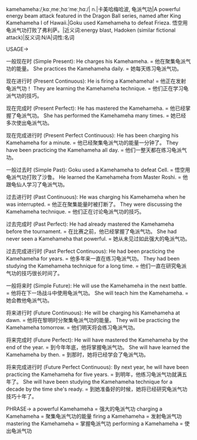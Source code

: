 kamehameha:/ˌkɑːˌmeːˌhɑːˈmeːˌhɑː/| n.|卡美哈梅哈波,  龟派气功|A powerful energy beam attack featured in the Dragon Ball series, named after King Kamehameha I of Hawaii.|Goku used Kamehameha to defeat Frieza.  悟空用龟派气功打败了弗利萨。|近义词:energy blast, Hadoken (similar fictional attack)|反义词:N/A|词性:名词


USAGE->

一般现在时 (Simple Present):
He charges his Kamehameha. = 他在聚集龟派气功的能量。
She practices the Kamehameha daily. = 她每天练习龟派气功。

现在进行时 (Present Continuous):
He is firing a Kamehameha! = 他正在发射龟派气功！
They are learning the Kamehameha technique. = 他们正在学习龟派气功的技巧。

现在完成时 (Present Perfect):
He has mastered the Kamehameha. = 他已经掌握了龟派气功。
She has performed the Kamehameha many times. = 她已经多次使出龟派气功。

现在完成进行时 (Present Perfect Continuous):
He has been charging his Kamehameha for a minute. = 他已经聚集龟派气功的能量一分钟了。
They have been practicing the Kamehameha all day. = 他们一整天都在练习龟派气功。


一般过去时 (Simple Past):
Goku used a Kamehameha to defeat Cell. = 悟空用龟派气功打败了沙鲁。
He learned the Kamehameha from Master Roshi. = 他跟龟仙人学习了龟派气功。

过去进行时 (Past Continuous):
He was charging his Kamehameha when he was interrupted. = 他正在聚集能量时被打断了。
They were discussing the Kamehameha technique. = 他们正在讨论龟派气功的技巧。


过去完成时 (Past Perfect):
He had already mastered the Kamehameha before the tournament. = 在比赛之前，他已经掌握了龟派气功。
She had never seen a Kamehameha that powerful. = 她从未见过如此强大的龟派气功。


过去完成进行时 (Past Perfect Continuous):
He had been practicing the Kamehameha for years. = 他多年来一直在练习龟派气功。
They had been studying the Kamehameha technique for a long time. = 他们一直在研究龟派气功的技巧很长时间了。


一般将来时 (Simple Future):
He will use the Kamehameha in the next battle. = 他将在下一场战斗中使用龟派气功。
She will teach him the Kamehameha. = 她会教他龟派气功。

将来进行时 (Future Continuous):
He will be charging his Kamehameha at dawn. = 他将在黎明时分聚集龟派气功的能量。
They will be practicing the Kamehameha tomorrow. = 他们明天将会练习龟派气功。


将来完成时 (Future Perfect):
He will have mastered the Kamehameha by the end of the year. = 到今年年底，他将掌握龟派气功。
She will have learned the Kamehameha by then. = 到那时，她将已经学会了龟派气功。


将来完成进行时 (Future Perfect Continuous):
By next year, he will have been practicing the Kamehameha for five years. = 到明年，他练习龟派气功就满五年了。
She will have been studying the Kamehameha technique for a decade by the time she's ready. = 到她准备好的时候，她将已经研究龟派气功技巧十年了。


PHRASE->
a powerful Kamehameha =  强大的龟派气功
charging a Kamehameha =  聚集龟派气功的能量
firing a Kamehameha =  发射龟派气功
mastering the Kamehameha =  掌握龟派气功
performing a Kamehameha =  使出龟派气功
